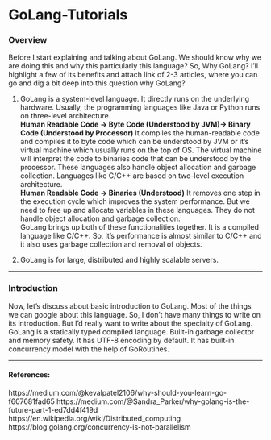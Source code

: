 # GoLang-Tutorials

<h3>Overview</h3>

Before I start explaining and talking about GoLang. We should know why we are doing this and why this particularly this language? So, Why GoLang? I’ll highlight a few of its benefits and attach link of 2-3 articles, where you can go and dig a bit deep into this question why GoLang?

  1. GoLang is a system-level language. It directly runs on the underlying hardware. Usually, the programming languages like Java or Python runs on three-level architecture.<br> 
<b>Human Readable Code -> Byte Code (Understood by JVM)-> Binary Code (Understood by Processor) </b>
It compiles the human-readable code and compiles it to byte code which can be understood by  JVM or it’s virtual machine which usually runs on the top of OS. The virtual machine will interpret the code to binaries code that can be understood by the processor. These languages also handle object allocation and garbage collection. Languages like C/C++ are based on two-level execution architecture. <br>
<b>Human Readable Code -> Binaries (Understood)</b>
It removes one step in the execution cycle which improves the system performance. But we need to free up and allocate variables in these languages. They do not handle object allocation and garbage collection. 	
GoLang brings up both of these functionalities together. It is a compiled language like C/C++. So, it’s performance is almost similar to C/C++ and it also uses garbage collection and removal of objects. 

  2. GoLang is for large, distributed and highly scalable servers. 
<hr>
<h3>Introduction</h3>

Now, let’s discuss about basic introduction to GoLang. Most of the things we can google about this language. So, I don’t have many things to write on its introduction. But I’d really want to write about the specialty of GoLang.
GoLang is a statically typed compiled language. 
Built-in garbage collector and memory safety. 
It has UTF-8 encoding by default. 
It has built-in concurrency model with the help of GoRoutines.
<hr>

<h4>References:</h4> 
https://medium.com/@kevalpatel2106/why-should-you-learn-go-f607681fad65
https://medium.com/@Sandra_Parker/why-golang-is-the-future-part-1-ed7dd4f419d
https://en.wikipedia.org/wiki/Distributed_computing
https://blog.golang.org/concurrency-is-not-parallelism


